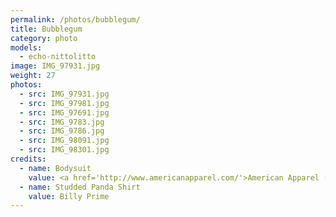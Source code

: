 ```yaml
---
permalink: /photos/bubblegum/
title: Bubblegum
category: photo
models:
  - echo-nittolitto
image: IMG_97931.jpg
weight: 27
photos:
  - src: IMG_97931.jpg
  - src: IMG_97981.jpg
  - src: IMG_97691.jpg
  - src: IMG_9783.jpg
  - src: IMG_9786.jpg
  - src: IMG_98091.jpg
  - src: IMG_98301.jpg
credits:
  - name: Bodysuit
    value: <a href='http://www.americanapparel.com/'>American Apparel (vintage)</a>
  - name: Studded Panda Shirt
    value: Billy Prime
---
```

